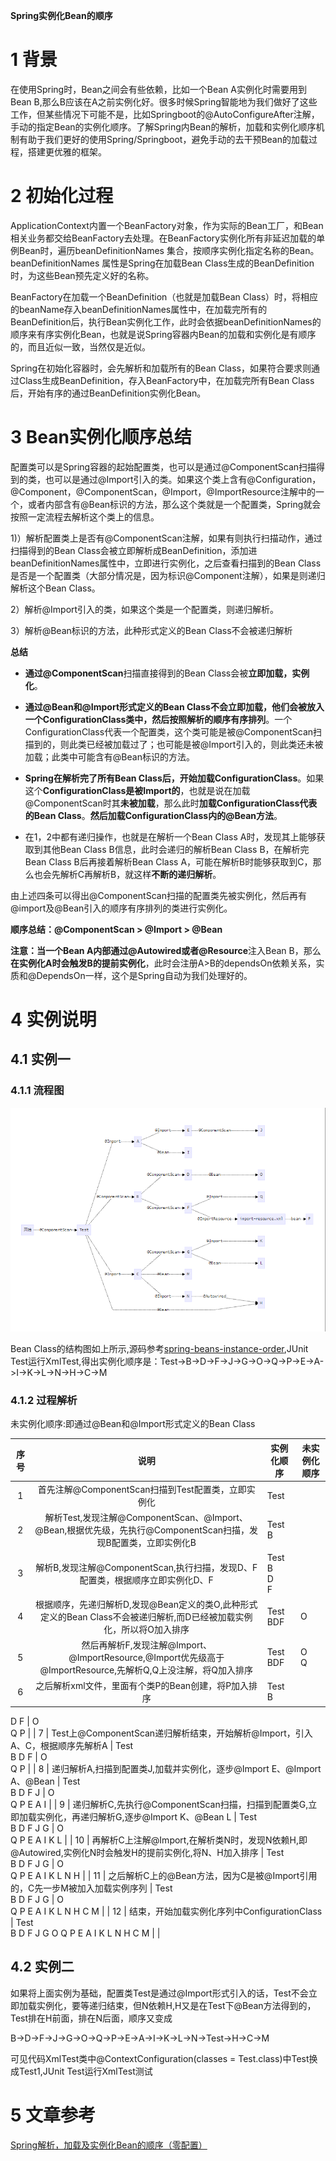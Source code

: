 **Spring实例化Bean的顺序**

# 1 背景

   在使用Spring时，Bean之间会有些依赖，比如一个Bean A实例化时需要用到Bean B,那么B应该在A之前实例化好。很多时候Spring智能地为我们做好了这些工作，但某些情况下可能不是，比如Springboot的@AutoConfigureAfter注解，手动的指定Bean的实例化顺序。了解Spring内Bean的解析，加载和实例化顺序机制有助于我们更好的使用Spring/Springboot，避免手动的去干预Bean的加载过程，搭建更优雅的框架。

# 2 初始化过程

   ApplicationContext内置一个BeanFactory对象，作为实际的Bean工厂，和Bean相关业务都交给BeanFactory去处理。在BeanFactory实例化所有非延迟加载的单例Bean时，遍历beanDefinitionNames 集合，按顺序实例化指定名称的Bean。beanDefinitionNames 属性是Spring在加载Bean Class生成的BeanDefinition时，为这些Bean预先定义好的名称。

   BeanFactory在加载一个BeanDefinition（也就是加载Bean Class）时，将相应的beanName存入beanDefinitionNames属性中，在加载完所有的BeanDefinition后，执行Bean实例化工作，此时会依据beanDefinitionNames的顺序来有序实例化Bean，也就是说Spring容器内Bean的加载和实例化是有顺序的，而且近似一致，当然仅是近似。

  Spring在初始化容器时，会先解析和加载所有的Bean Class，如果符合要求则通过Class生成BeanDefinition，存入BeanFactory中，在加载完所有Bean Class后，开始有序的通过BeanDefinition实例化Bean。

# 3 Bean实例化顺序总结

   配置类可以是Spring容器的起始配置类，也可以是通过@ComponentScan扫描得到的类，也可以是通过@Import引入的类。如果这个类上含有@Configuration，@Component，@ComponentScan，@Import，@ImportResource注解中的一个，或者内部含有@Bean标识的方法，那么这个类就是一个配置类，Spring就会按照一定流程去解析这个类上的信息。

1)）解析配置类上是否有@ComponentScan注解，如果有则执行扫描动作，通过扫描得到的Bean Class会被立即解析成BeanDefinition，添加进beanDefinitionNames属性中，立即进行实例化，之后查看扫描到的Bean Class是否是一个配置类（大部分情况是，因为标识@Component注解），如果是则递归解析这个Bean Class。

2）解析@Import引入的类，如果这个类是一个配置类，则递归解析。

3）解析@Bean标识的方法，此种形式定义的Bean Class不会被递归解析



**总结**

* **通过@ComponentScan**扫描直接得到的Bean Class会被**立即加载，实例化**。

* **通过@Bean和@Import形式定义的Bean Class不会立即加载，他们会被放入一个ConfigurationClass类中，然后按照解析的顺序有序排列**。一个ConfigurationClass代表一个配置类，这个类可能是被@ComponentScan扫描到的，则此类已经被加载过了；也可能是被@Import引入的，则此类还未被加载；此类中可能含有@Bean标识的方法。

* **Spring在解析完了所有Bean Class后，开始加载ConfigurationClass**。如果这个**ConfigurationClass是被Import的**，也就是说在加载@ComponentScan时其**未被加载**，那么此时**加载ConfigurationClass代表的Bean Class**。**然后加载ConfigurationClass内的@Bean方法**。

* 在1，2中都有递归操作，也就是在解析一个Bean Class A时，发现其上能够获取到其他Bean Class B信息，此时会递归的解析Bean Class B，在解析完Bean Class B后再接着解析Bean Class A，可能在解析B时能够获取到C，那么也会先解析C再解析B，就这样**不断的递归解析**。

由上述四条可以得出@ComponentScan扫描的配置类先被实例化，然后再有@import及@Bean引入的顺序有序排列的类进行实例化。

**顺序总结：@ComponentScan > @Import > @Bean** 

**注意：**当一个Bean A内部通过**@Autowired或者@Resource**注入Bean B，那么**在实例化A时会触发B的提前实例化**，此时会注册A>B的dependsOn依赖关系，实质和@DependsOn一样，这个是Spring自动为我们处理好的。

# 4 实例说明

## 4.1 实例一

### 4.1.1 流程图
![](流程图.PNG)

Bean Class的结构图如上所示,源码参考[spring-beans-instance-order](spring-beans-instance-order),JUnit Test运行XmlTest,得出实例化顺序是：Test->B->D->F->J->G->O->Q->P->E->A->I->K->L->N->H->C->M

### 4.1.2 过程解析

未实例化顺序:即通过@Bean和@Import形式定义的Bean Class

| 序号 |                             说明                             | 实例化顺序                 | 未实例化顺序      |
| :--: | :----------------------------------------------------------: | -------------------------- | ----------------- |
|  1   |      首先注解@ComponentScan扫描到Test配置类，立即实例化      | Test                       |                   |
|  2   | 解析Test,发现注解@ComponentScan、@Import、@Bean,根据优先级，先执行@ComponentScan扫描，发现B配置类，立即实例化B | Test<br>B                  |                   |
|  3   | 解析B,发现注解@ComponentScan,执行扫描，发现D、F配置类，根据顺序立即实例化D、F | Test<br>B<br>D<br>F        |                   |
|  4   | 根据顺序，先递归解析D,发现@Bean定义的类O,此种形式定义的Bean Class不会被递归解析,而D已经被加载实例化，所以将O加入排序 | Test<br/>BDF|O|
|  5   | 然后再解析F,发现注解@Import、@ImportResource,@Import优先级高于@ImportResource,先解析Q,Q上没注解，将Q加入排序 | Test<br/>BDF| O<br/>Q|
|  6   |     之后解析xml文件，里面有个类P的Bean创建，将P加入排序      | Test<br/>B
D
F               | O<br/>Q
P          |
|  7   | Test上@ComponentScan递归解析结束，开始解析@Import，引入A、C，根据顺序先解析A | Test<br/>B
D
F               | O<br/>Q
P          |
|  8   | 递归解析A,扫描到配置类J,加载并实例化，逐步@Import E、@Import A、@Bean | Test<br/>B
D
F
J              | O<br/>Q
P
E
A
I       |
|  9   | 递归解析C,先执行@ComponentScan扫描，扫描到配置类G,立即加载实例化，再递归解析G,逐步@Import K、@Bean L | Test<br/>B
D
F
J
G             | O<br/>Q
P
E
A
I
K
L     |
|  10  | 再解析C上注解@Import,在解析类N时，发现N依赖H,即@Autowired,实例化N时会触发H的提前实例化,将N、H加入排序 | Test<br/>B
D
F
J
G             | O<br/>Q
P
E
A
I
K
L
N
H   |
|  11  | 之后解析C上的@Bean方法，因为C是被@Import引用的，C先一步M被加入加载实例序列 | Test<br/>B
D
F
J
G             | O<br/>Q
P
E
A
I
K
L
N
H
C
M |
|  12  |         结束，开始加载实例化序列中ConfigurationClass         | Test<br/>B
D
F
J
G
O
Q
P
E
A
I
K
L
N
H
C
M |                   |
## 4.2 实例二

如果将上面实例为基础，配置类Test是通过@Import形式引入的话，Test不会立即加载实例化，要等递归结束，但N依赖H,H又是在Test下@Bean方法得到的，Test排在H前面，排在N后面，顺序又变成

B->D->F->J->G->O->Q->P->E->A->I->K->L->N->Test->H->C->M

可见代码XmlTest类中@ContextConfiguration(classes = Test.class)中Test换成Test1,JUnit Test运行XmlTest测试

# 5 文章参考

[Spring解析，加载及实例化Bean的顺序（零配置）](https://blog.csdn.net/qq_27529917/article/details/79329809)

